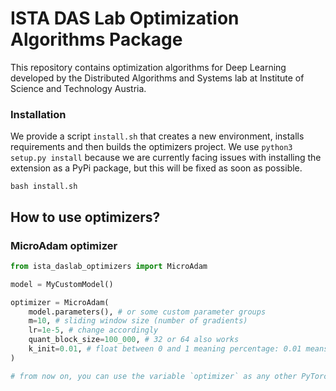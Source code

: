 # ISTA DAS Lab Optimization Algorithms Package
This repository contains optimization algorithms for Deep Learning developed by 
the Distributed Algorithms and Systems lab at Institute of Science and Technology Austria.

### Installation
We provide a script `install.sh` that creates a new environment, installs requirements 
and then builds the optimizers project. We use `python3 setup.py install` because we are 
currently facing issues with installing the extension as a PyPi package, but this will be
fixed as soon as possible.
```shell
bash install.sh
```

## How to use optimizers?

### MicroAdam optimizer
```python
from ista_daslab_optimizers import MicroAdam

model = MyCustomModel()

optimizer = MicroAdam(
    model.parameters(), # or some custom parameter groups
    m=10, # sliding window size (number of gradients)
    lr=1e-5, # change accordingly
    quant_block_size=100_000, # 32 or 64 also works
    k_init=0.01, # float between 0 and 1 meaning percentage: 0.01 means 1%
)

# from now on, you can use the variable `optimizer` as any other PyTorch optimizer
```